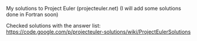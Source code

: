 My solutions to Project Euler (projecteuler.net)
(I will add some solutions done in Fortran soon)

Checked solutions with the answer list:
https://code.google.com/p/projecteuler-solutions/wiki/ProjectEulerSolutions